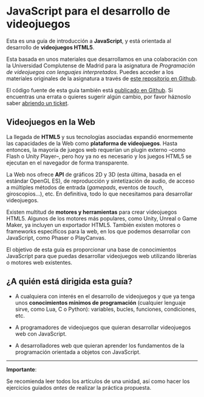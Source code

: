# JavaScript para el desarrollo de videojuegos

Esta es una guía de introducción a **JavaScript**, y está orientada al
desarrollo de **videojuegos HTML5**.

Esta basada en unos materiales que desarrollamos en una colaboración con la
Universidad Complutense de Madrid para la asignatura de _Programación de
videojuegos con lenguajes interpretados_. Puedes acceder a los materiales
originales de la asignatura a través de
[este repositorio en Github](https://github.com/clnznr/pvli2017).

El código fuente de esta guía también está
[publicado en Github](https://github.com/mozdevs/js-for-gamedev/). Si encuentras
una errata o quieres sugerir algún cambio, por favor háznoslo saber
[abriendo un ticket](https://github.com/mozdevs/js-for-gamedev/issues).

## Videojuegos en la Web

La llegada de **HTML5** y sus tecnologías asociadas expandió enormemente las
capacidades de la Web como **plataforma de videojuegos**. Hasta entonces, la
mayoría de juegos web requerían un plugin externo –como Flash o Unity Player–,
pero hoy ya no es necesario y los juegos HTML5 se ejecutan en el navegador de
forma transparente.

La Web nos ofrece **API** de gráficos 2D y 3D (esta última, basada en el estándar
OpenGL ES), de reproducción y sintetización de audio, de acceso a múltiples
métodos de entrada (_gamepads_, eventos de _touch_, giroscopios…), etc. En
definitiva, todo lo que necesitamos para desarrollar videojuegos.

Existen multitud de **motores y herramientas** para crear videojuegos HTML5.
Algunos de los motores más populares, como Unity, Unreal o Game Maker, ya
incluyen un exportador HTML5. También existen motores o frameworks específicos
para la web, en los que podemos desarrollar con JavaScript, como Phaser o
PlayCanvas.

El objetivo de esta guía es proporcionar una base de conocimientos JavaScript
para que puedas desarrollar videojuegos web utilizando librerías o motores web
existentes.

## ¿A quién está dirigida esta guía?

- A cualquiera con interés en el desarrollo de videojuegos y que ya tenga unos
**conocimientos mínimos de programación** (cualquier lenguaje sirve, como Lua,
C o Python): variables, bucles, funciones, condiciones, etc.

- A programadores de videojuegos que quieran desarrollar videojuegos web con
JavaScript.

- A desarrolladores web que quieran aprender los fundamentos de la programación
orientada a objetos con JavaScript.

---

**Importante**:

Se recomienda leer todos los artículos de una unidad, así como hacer los ejercicios guiados _antes_ de realizar la práctica propuesta.
